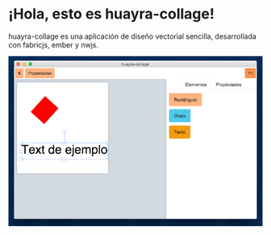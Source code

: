 ¡Hola, esto es huayra-collage!
==========================

huayra-collage es una aplicación de diseño vectorial
sencilla, desarrollada con fabricjs, ember y nwjs.


![](./preview/screen.png)
